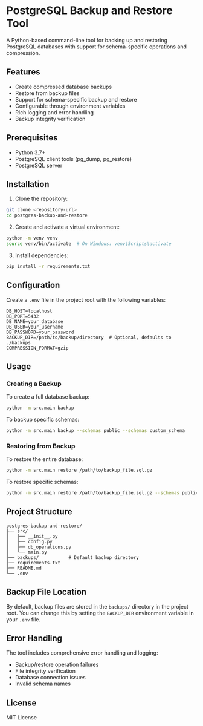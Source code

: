 # PostgreSQL Backup and Restore Tool

A Python-based command-line tool for backing up and restoring PostgreSQL databases with support for schema-specific operations and compression.

## Features

- Create compressed database backups
- Restore from backup files
- Support for schema-specific backup and restore
- Configurable through environment variables
- Rich logging and error handling
- Backup integrity verification

## Prerequisites

- Python 3.7+
- PostgreSQL client tools (pg_dump, pg_restore)
- PostgreSQL server

## Installation

1. Clone the repository:
```bash
git clone <repository-url>
cd postgres-backup-and-restore
```

2. Create and activate a virtual environment:
```bash
python -m venv venv
source venv/bin/activate  # On Windows: venv\Scripts\activate
```

3. Install dependencies:
```bash
pip install -r requirements.txt
```

## Configuration

Create a `.env` file in the project root with the following variables:

```env
DB_HOST=localhost
DB_PORT=5432
DB_NAME=your_database
DB_USER=your_username
DB_PASSWORD=your_password
BACKUP_DIR=/path/to/backup/directory  # Optional, defaults to ./backups
COMPRESSION_FORMAT=gzip
```

## Usage

### Creating a Backup

To create a full database backup:
```bash
python -m src.main backup
```

To backup specific schemas:
```bash
python -m src.main backup --schemas public --schemas custom_schema
```

### Restoring from Backup

To restore the entire database:
```bash
python -m src.main restore /path/to/backup_file.sql.gz
```

To restore specific schemas:
```bash
python -m src.main restore /path/to/backup_file.sql.gz --schemas public --schemas custom_schema
```

## Project Structure

```
postgres-backup-and-restore/
├── src/
│   ├── __init__.py
│   ├── config.py
│   ├── db_operations.py
│   └── main.py
├── backups/           # Default backup directory
├── requirements.txt
├── README.md
└── .env
```

## Backup File Location

By default, backup files are stored in the `backups/` directory in the project root. You can change this by setting the `BACKUP_DIR` environment variable in your `.env` file.

## Error Handling

The tool includes comprehensive error handling and logging:
- Backup/restore operation failures
- File integrity verification
- Database connection issues
- Invalid schema names

## License

MIT License 